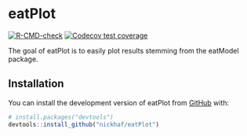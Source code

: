
<!-- README.md is generated from README.Rmd. Please edit that file -->

# eatPlot

<!-- badges: start -->

[![R-CMD-check](https://github.com/nickhaf/eatPlot/actions/workflows/R-CMD-check.yaml/badge.svg)](https://github.com/nickhaf/eatPlot/actions/workflows/R-CMD-check.yaml)
[![Codecov test
coverage](https://codecov.io/gh/nickhaf/eatPlot/branch/main/graph/badge.svg)](https://app.codecov.io/gh/nickhaf/eatPlot?branch=main)
<!-- badges: end -->

The goal of eatPlot is to easily plot results stemming from the eatModel
package.

## Installation

You can install the development version of eatPlot from
[GitHub](https://github.com/) with:

``` r
# install.packages("devtools")
devtools::install_github("nickhaf/eatPlot")
```
